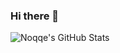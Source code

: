 ### Hi there 👋


![Noqqe's GitHub Stats](https://github-readme-stats.vercel.app/api?username=noqqe&count_private=false&theme=dracula&show_icons=true)


<!--
**noqqe/noqqe** is a ✨ _special_ ✨ repository because its `README.md` (this file) appears on your GitHub profile.

Here are some ideas to get you started:

- 🔭 I’m currently working on ...
- 🌱 I’m currently learning ...
- 👯 I’m looking to collaborate on ...
- 🤔 I’m looking for help with ...
- 💬 Ask me about ...
- 📫 How to reach me: ...
- 😄 Pronouns: ...
- ⚡ Fun fact: ...
-->
